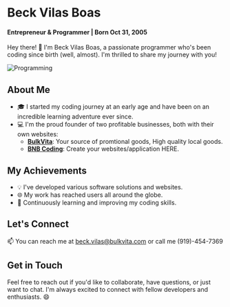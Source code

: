 
# Beck Vilas Boas
#### Entrepreneur & Programmer | Born Oct 31, 2005

<!-- Add a brief introduction -->
Hey there! 👋 I'm Beck Vilas Boas, a passionate programmer who's been coding since birth (well, almost). I'm thrilled to share my journey with you!

![Programming](https://cdn.discordapp.com/attachments/1016488467322122383/1085725091763060736/bnbserverblur.png)

## About Me

- 🎓 I started my coding journey at an early age and have been on an incredible learning adventure ever since.
- 💻 I'm the proud founder of two profitable businesses, both with their own websites:
  - [**BulkVita**](https://bulkvita.com): Your source of promtional goods, High quality local goods.
  - [**BNB Coding**](https://bnbcoding.com): Create your websites/application HERE.

## My Achievements

- 💡 I've developed various software solutions and websites.
- 🌐 My work has reached users all around the globe.
- 🚀 Continuously learning and improving my coding skills.

## Let's Connect

📫 You can reach me at [beck.vilas@bulkvita.com](mailto:beck.vilas@bulkvita.com) or call me (919)-454-7369

## Get in Touch

Feel free to reach out if you'd like to collaborate, have questions, or just want to chat. I'm always excited to connect with fellow developers and enthusiasts. 😄
